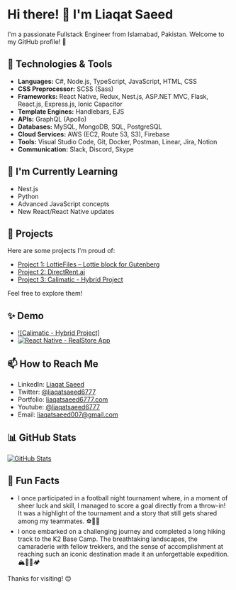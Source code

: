 # Hi there! 👋 I'm Liaqat Saeed

I'm a passionate Fullstack Engineer from Islamabad, Pakistan. Welcome to my GitHub profile! 🚀

## 🔧 Technologies & Tools

- **Languages:** C#, Node.js, TypeScript, JavaScript, HTML, CSS
- **CSS Preprocessor:** SCSS (Sass)
- **Frameworks:** React Native, Redux, Nest.js, ASP.NET MVC, Flask, React.js, Express.js, Ionic Capacitor
- **Template Engines:** Handlebars, EJS
- **APIs:** GraphQL (Apollo)
- **Databases:** MySQL, MongoDB, SQL, PostgreSQL
- **Cloud Services:** AWS (EC2, Route 53, S3), Firebase
- **Tools:** Visual Studio Code, Git, Docker, Postman, Linear, Jira, Notion
- **Communication:** Slack, Discord, Skype

## 🌱 I'm Currently Learning

- Nest.js
- Python
- Advanced JavaScript concepts
- New React/React Native updates

## 🚀 Projects

Here are some projects I'm proud of:

- [Project 1: LottieFiles – Lottie block for Gutenberg](https://wordpress.org/plugins/lottiefiles/)
- [Project 2: DirectRent.ai](https://directrent.ai/)
- [Project 3: Calimatic - Hybrid Project](https://portal.calimatic.com/)

Feel free to explore them!

## ✨ Demo

- [![Calimatic - Hybrid Project]](https://www.loom.com/share/c9440254d31648f682a656b5719c3338?sid=8c1d061a-8de7-4c39-bfbc-d0e77463dcd1)
- [![React Native - RealStore App](https://www.loom.com/share/25ccb22a75e64ef5a8e720fb4d22f981)](https://www.loom.com/share/25ccb22a75e64ef5a8e720fb4d22f981?sid=46d3b478-114b-4719-9bdd-c4898722806c)

## 📫 How to Reach Me

- LinkedIn: [Liaqat Saeed](https://pk.linkedin.com/in/liaqat-saeed)
- Twitter: [@liaqatsaeed6777](https://twitter.com/liaqatsaeed6777)
- Portfolio: [liaqatsaeed6777.com](https://liaqatsaeed6777.com/)
- Youtube: [@liaqatsaeed6777](https://www.youtube.com/channel/UC4s7nfdalTSQqhSz5K0JqEw)
- Email: liaqatsaeed007@gmail.com

## 📊 GitHub Stats

[![GitHub Stats](https://github-readme-stats.vercel.app/api?username=LiaqatSaeed&show_icons=true&count_private=true)](https://github.com/LiaqatSaeed)

## 🌟 Fun Facts

- I once participated in a football night tournament where, in a moment of sheer luck and skill, I managed to score a goal directly from a throw-in! It was a highlight of the tournament and a story that still gets shared among my teammates. ⚽🌙🎉
- I once embarked on a challenging journey and completed a long hiking track to the K2 Base Camp. The breathtaking landscapes, the camaraderie with fellow trekkers, and the sense of accomplishment at reaching such an iconic destination made it an unforgettable expedition. 🏔️🚶‍♂️🏕️

Thanks for visiting! 😊

